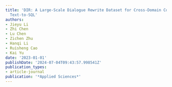 ```yaml
---
title: 'DIR: A Large-Scale Dialogue Rewrite Dataset for Cross-Domain Conversational
  Text-to-SQL'
authors:
- Jieyu Li
- Zhi Chen
- Lu Chen
- Zichen Zhu
- Hanqi Li
- Ruisheng Cao
- Kai Yu
date: '2023-01-01'
publishDate: '2024-07-04T09:43:57.998541Z'
publication_types:
- article-journal
publication: '*Applied Sciences*'
---
```

